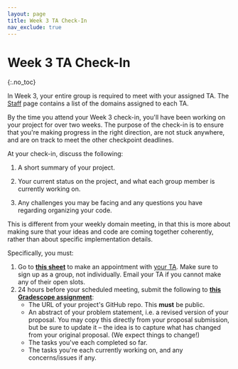 ```yaml
---
layout: page
title: Week 3 TA Check-In
nav_exclude: true
---
```


# Week 3 TA Check-In
{:.no_toc}

In Week 3, your entire group is required to meet with your assigned TA. The [Staff](../../../staff) page contains a list of the domains assigned to each TA.

By the time you attend your Week 3 check-in, you'll have been working on your project for over two weeks. The purpose of the check-in is to ensure that you're making progress in the right direction, are not stuck anywhere, and are on track to meet the other checkpoint deadlines.

At your check-in, discuss the following:

1. A short summary of your project.

2. Your current status on the project, and what each group member is currently working on.

3. Any challenges you may be facing and any questions you have regarding organizing your code.

This is different from your weekly domain meeting, in that this is more about making sure that your ideas and code are coming together coherently, rather than about specific implementation details.

Specifically, you must:
1. Go to **[this sheet](https://docs.google.com/spreadsheets/d/1OvZdMrcQkygb4DE7VLaYhNytvbJlUzIQ2ty5voWO2I4/edit#gid=0)** to make an appointment with [your TA](../../../staff). Make sure to sign up as a group, not individually. Email your TA if you cannot make any of their open slots. 
2. 24 hours before your scheduled meeting, submit the following to **[this Gradescope assignment](https://www.gradescope.com/courses/479331/assignments/2545327/)**:
    - The URL of your project's GitHub repo. This **must** be public.
    - An abstract of your problem statement, i.e. a revised version of your proposal. You may copy this directly from your proposal submission, but be sure to update it – the idea is to capture what has changed from your original proposal. (We expect things to change!)
    - The tasks you've each completed so far.
    - The tasks you're each currently working on, and any concerns/issues if any.